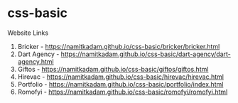 # css-basic
Website Links
1. Bricker - https://namitkadam.github.io/css-basic/bricker/bricker.html
2. Dart Agency - https://namitkadam.github.io/css-basic/dart-agency/dart-agency.html
3. Giftos - https://namitkadam.github.io/css-basic/giftos/giftos.html
4. Hirevac - https://namitkadam.github.io/css-basic/hirevac/hirevac.html
5. Portfolio - https://namitkadam.github.io/css-basic/portfolio/index.html
6. Romofyi - https://namitkadam.github.io/css-basic/romofyi/romofyi.html
